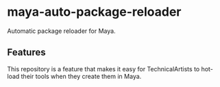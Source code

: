 # maya-auto-package-reloader
Automatic package reloader for Maya.

## Features
This repository is a feature that makes it easy for TechnicalArtists to hot-load their tools when they create them in Maya.
